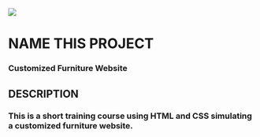 <img src="/gitHub/Móveis Costumizados.png">

# NAME THIS PROJECT
### Customized Furniture Website

## DESCRIPTION
### This is a short training course using HTML and CSS simulating a customized furniture website.
